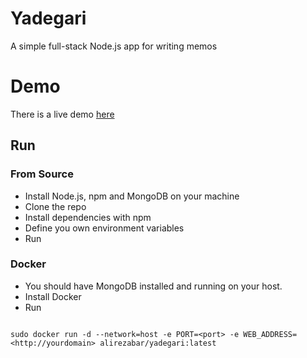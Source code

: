 # Yadegari
A simple full-stack Node.js app for writing memos

# Demo
There is a live demo [here](https://yadegari.alirezabaratian.ir)
## Run

### From Source
- Install Node.js, npm and MongoDB on your machine
- Clone the repo
- Install dependencies with npm
- Define you own environment variables
- Run

### Docker
- You should have MongoDB installed and running on your host.
- Install Docker
- Run

```shell

sudo docker run -d --network=host -e PORT=<port> -e WEB_ADDRESS=<http://yourdomain> alirezabar/yadegari:latest

```
